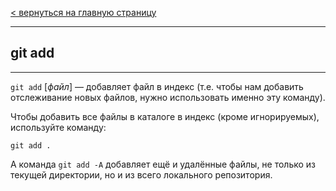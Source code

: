 [< вернуться на главную страницу](./readme.md)

---

## git add
---


`git add` [_файл_] — добавляет файл в индекс (т.е. чтобы нам добавить отслеживание новых файлов, нужно использовать именно эту команду).

Чтобы добавить все файлы в каталоге в индекс (кроме игнорируемых), используйте команду:

```bash=
git add .
```

А команда `git add -A` добавляет ещё и удалённые файлы, не только из текущей директории, но и из всего локального репозитория.